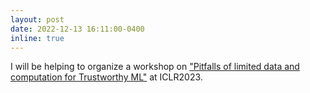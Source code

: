 ```yaml
---
layout: post
date: 2022-12-13 16:11:00-0400
inline: true
---
```


I will be helping to organize a workshop on ["Pitfalls of limited data and computation for Trustworthy ML"](https://sites.google.com/view/trustml-unlimited/home) at ICLR2023.
